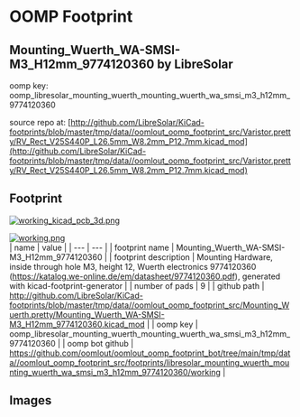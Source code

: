# OOMP Footprint  
## Mounting_Wuerth_WA-SMSI-M3_H12mm_9774120360  by LibreSolar  
  
oomp key: oomp_libresolar_mounting_wuerth_mounting_wuerth_wa_smsi_m3_h12mm_9774120360  
  
source repo at: [http://github.com/LibreSolar/KiCad-footprints/blob/master/tmp/data//oomlout_oomp_footprint_src/Varistor.pretty/RV_Rect_V25S440P_L26.5mm_W8.2mm_P12.7mm.kicad_mod](http://github.com/LibreSolar/KiCad-footprints/blob/master/tmp/data//oomlout_oomp_footprint_src/Varistor.pretty/RV_Rect_V25S440P_L26.5mm_W8.2mm_P12.7mm.kicad_mod)  
## Footprint  
  
[![working_kicad_pcb_3d.png](working_kicad_pcb_3d_600.png)](working_kicad_pcb_3d.png)  
  
[![working.png](working_600.png)](working.png)  
| name | value | 
| --- | --- | 
| footprint name | Mounting_Wuerth_WA-SMSI-M3_H12mm_9774120360 | 
| footprint description | Mounting Hardware, inside through hole M3, height 12, Wuerth electronics 9774120360 (https://katalog.we-online.de/em/datasheet/9774120360.pdf), generated with kicad-footprint-generator | 
| number of pads | 9 | 
| github path | http://github.com/LibreSolar/KiCad-footprints/blob/master/tmp/data//oomlout_oomp_footprint_src/Mounting_Wuerth.pretty/Mounting_Wuerth_WA-SMSI-M3_H12mm_9774120360.kicad_mod | 
| oomp key | oomp_libresolar_mounting_wuerth_mounting_wuerth_wa_smsi_m3_h12mm_9774120360 | 
| oomp bot github | https://github.com/oomlout/oomlout_oomp_footprint_bot/tree/main/tmp/data//oomlout_oomp_footprint_src/footprints/libresolar_mounting_wuerth_mounting_wuerth_wa_smsi_m3_h12mm_9774120360/working | 
## Images  
